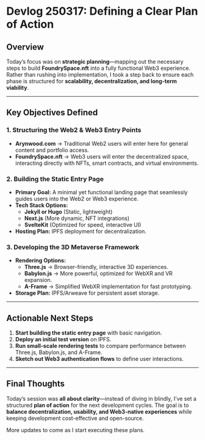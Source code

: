 # Devlog 250317: Defining a Clear Plan of Action  

## **Overview**  
Today’s focus was on **strategic planning**—mapping out the necessary steps to build **FoundrySpace.nft** into a fully functional Web3 experience. Rather than rushing into implementation, I took a step back to ensure each phase is structured for **scalability, decentralization, and long-term viability**.  

---

## **Key Objectives Defined**  

### **1. Structuring the Web2 & Web3 Entry Points**
- **Arynwood.com** → Traditional Web2 users will enter here for general content and portfolio access.  
- **FoundrySpace.nft** → Web3 users will enter the decentralized space, interacting directly with NFTs, smart contracts, and virtual environments.  

### **2. Building the Static Entry Page**
- **Primary Goal:** A minimal yet functional landing page that seamlessly guides users into the Web2 or Web3 experience.  
- **Tech Stack Options:**  
  - **Jekyll or Hugo** (Static, lightweight)  
  - **Next.js** (More dynamic, NFT integrations)  
  - **SvelteKit** (Optimized for speed, interactive UI)  
- **Hosting Plan:** IPFS deployment for decentralization.  

### **3. Developing the 3D Metaverse Framework**
- **Rendering Options:**  
  - **Three.js** → Browser-friendly, interactive 3D experiences.  
  - **Babylon.js** → More powerful, optimized for WebXR and VR expansion.  
  - **A-Frame** → Simplified WebXR implementation for fast prototyping.  
- **Storage Plan:** IPFS/Arweave for persistent asset storage.  

---

## **Actionable Next Steps**
1. **Start building the static entry page** with basic navigation.  
2. **Deploy an initial test version** on IPFS.  
3. **Run small-scale rendering tests** to compare performance between Three.js, Babylon.js, and A-Frame.  
4. **Sketch out Web3 authentication flows** to define user interactions.  

---

## **Final Thoughts**
Today’s session was **all about clarity**—instead of diving in blindly, I’ve set a structured **plan of action** for the next development cycles. The goal is to **balance decentralization, usability, and Web3-native experiences** while keeping development cost-effective and open-source.  

More updates to come as I start executing these plans.  